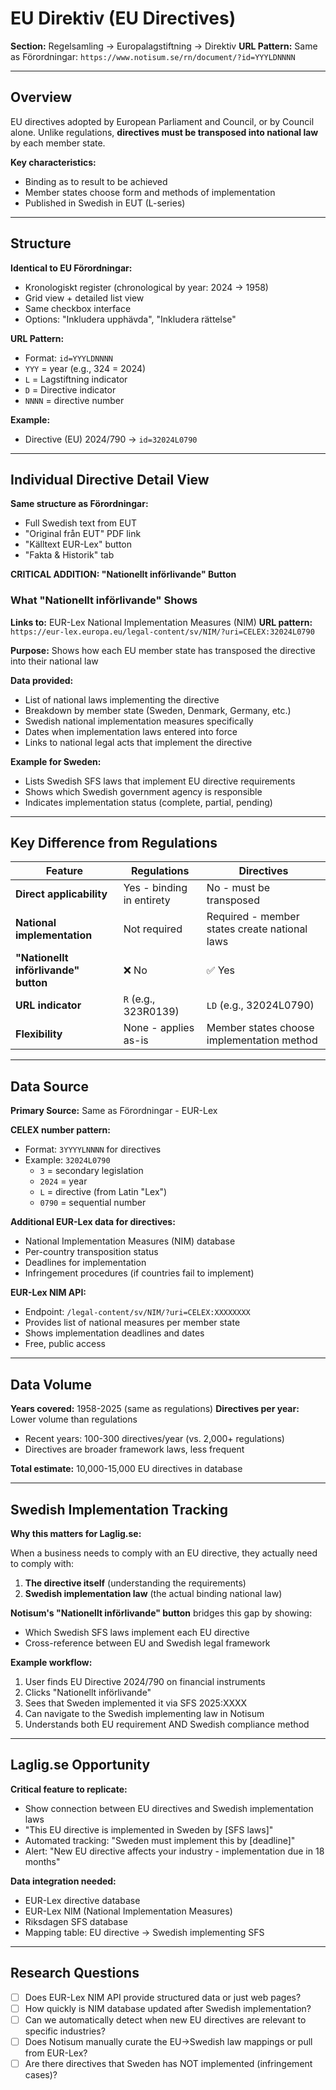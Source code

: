 # EU Direktiv (EU Directives)

**Section:** Regelsamling → Europalagstiftning → Direktiv
**URL Pattern:** Same as Förordningar: `https://www.notisum.se/rn/document/?id=YYYLDNNNN`

---

## Overview

EU directives adopted by European Parliament and Council, or by Council alone. Unlike regulations, **directives must be transposed into national law** by each member state.

**Key characteristics:**
- Binding as to result to be achieved
- Member states choose form and methods of implementation
- Published in Swedish in EUT (L-series)

---

## Structure

**Identical to EU Förordningar:**
- Kronologiskt register (chronological by year: 2024 → 1958)
- Grid view + detailed list view
- Same checkbox interface
- Options: "Inkludera upphävda", "Inkludera rättelse"

**URL Pattern:**
- Format: `id=YYYLDNNNN`
- `YYY` = year (e.g., 324 = 2024)
- `L` = Lagstiftning indicator
- `D` = Directive indicator
- `NNNN` = directive number

**Example:**
- Directive (EU) 2024/790 → `id=32024L0790`

---

## Individual Directive Detail View

**Same structure as Förordningar:**
- Full Swedish text from EUT
- "Original från EUT" PDF link
- "Källtext EUR-Lex" button
- "Fakta & Historik" tab

**CRITICAL ADDITION: "Nationellt införlivande" Button**

### What "Nationellt införlivande" Shows

**Links to:** EUR-Lex National Implementation Measures (NIM)
**URL pattern:** `https://eur-lex.europa.eu/legal-content/sv/NIM/?uri=CELEX:32024L0790`

**Purpose:** Shows how each EU member state has transposed the directive into their national law

**Data provided:**
- List of national laws implementing the directive
- Breakdown by member state (Sweden, Denmark, Germany, etc.)
- Swedish national implementation measures specifically
- Dates when implementation laws entered into force
- Links to national legal acts that implement the directive

**Example for Sweden:**
- Lists Swedish SFS laws that implement EU directive requirements
- Shows which Swedish government agency is responsible
- Indicates implementation status (complete, partial, pending)

---

## Key Difference from Regulations

| Feature | Regulations | Directives |
|---------|------------|-----------|
| **Direct applicability** | Yes - binding in entirety | No - must be transposed |
| **National implementation** | Not required | Required - member states create national laws |
| **"Nationellt införlivande" button** | ❌ No | ✅ Yes |
| **URL indicator** | `R` (e.g., 323R0139) | `LD` (e.g., 32024L0790) |
| **Flexibility** | None - applies as-is | Member states choose implementation method |

---

## Data Source

**Primary Source:** Same as Förordningar - EUR-Lex

**CELEX number pattern:**
- Format: `3YYYYLNNNN` for directives
- Example: `32024L0790`
  - `3` = secondary legislation
  - `2024` = year
  - `L` = directive (from Latin "Lex")
  - `0790` = sequential number

**Additional EUR-Lex data for directives:**
- National Implementation Measures (NIM) database
- Per-country transposition status
- Deadlines for implementation
- Infringement procedures (if countries fail to implement)

**EUR-Lex NIM API:**
- Endpoint: `/legal-content/sv/NIM/?uri=CELEX:XXXXXXXX`
- Provides list of national measures per member state
- Shows implementation deadlines and dates
- Free, public access

---

## Data Volume

**Years covered:** 1958-2025 (same as regulations)
**Directives per year:** Lower volume than regulations
- Recent years: 100-300 directives/year (vs. 2,000+ regulations)
- Directives are broader framework laws, less frequent

**Total estimate:** 10,000-15,000 EU directives in database

---

## Swedish Implementation Tracking

**Why this matters for Laglig.se:**

When a business needs to comply with an EU directive, they actually need to comply with:
1. **The directive itself** (understanding the requirements)
2. **Swedish implementation law** (the actual binding national law)

**Notisum's "Nationellt införlivande" button** bridges this gap by showing:
- Which Swedish SFS laws implement each EU directive
- Cross-reference between EU and Swedish legal framework

**Example workflow:**
1. User finds EU Directive 2024/790 on financial instruments
2. Clicks "Nationellt införlivande"
3. Sees that Sweden implemented it via SFS 2025:XXXX
4. Can navigate to the Swedish implementing law in Notisum
5. Understands both EU requirement AND Swedish compliance method

---

## Laglig.se Opportunity

**Critical feature to replicate:**
- Show connection between EU directives and Swedish implementation laws
- "This EU directive is implemented in Sweden by [SFS laws]"
- Automated tracking: "Sweden must implement this by [deadline]"
- Alert: "New EU directive affects your industry - implementation due in 18 months"

**Data integration needed:**
- EUR-Lex directive database
- EUR-Lex NIM (National Implementation Measures)
- Riksdagen SFS database
- Mapping table: EU directive → Swedish implementing SFS

---

## Research Questions

- [ ] Does EUR-Lex NIM API provide structured data or just web pages?
- [ ] How quickly is NIM database updated after Swedish implementation?
- [ ] Can we automatically detect when new EU directives are relevant to specific industries?
- [ ] Does Notisum manually curate the EU→Swedish law mappings or pull from EUR-Lex?
- [ ] Are there directives that Sweden has NOT implemented (infringement cases)?
